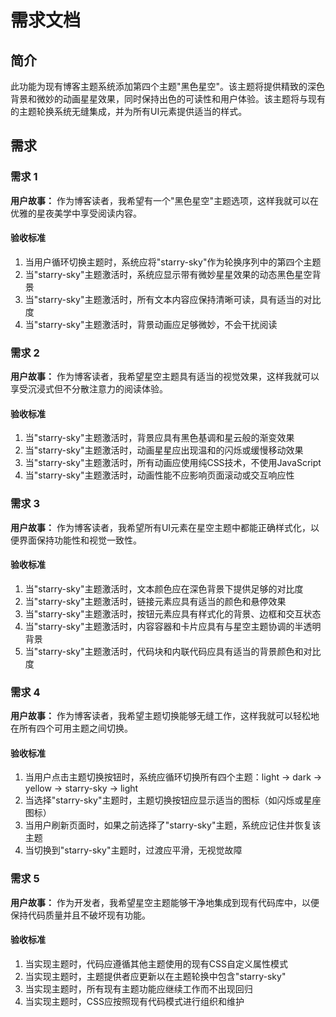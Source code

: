 # 需求文档

## 简介

此功能为现有博客主题系统添加第四个主题"黑色星空"。该主题将提供精致的深色背景和微妙的动画星星效果，同时保持出色的可读性和用户体验。该主题将与现有的主题轮换系统无缝集成，并为所有UI元素提供适当的样式。

## 需求

### 需求 1

**用户故事：** 作为博客读者，我希望有一个"黑色星空"主题选项，这样我就可以在优雅的星夜美学中享受阅读内容。

#### 验收标准

1. 当用户循环切换主题时，系统应将"starry-sky"作为轮换序列中的第四个主题
2. 当"starry-sky"主题激活时，系统应显示带有微妙星星效果的动态黑色星空背景
3. 当"starry-sky"主题激活时，所有文本内容应保持清晰可读，具有适当的对比度
4. 当"starry-sky"主题激活时，背景动画应足够微妙，不会干扰阅读

### 需求 2

**用户故事：** 作为博客读者，我希望星空主题具有适当的视觉效果，这样我就可以享受沉浸式但不分散注意力的阅读体验。

#### 验收标准

1. 当"starry-sky"主题激活时，背景应具有黑色基调和星云般的渐变效果
2. 当"starry-sky"主题激活时，动画星星应出现温和的闪烁或缓慢移动效果
3. 当"starry-sky"主题激活时，所有动画应使用纯CSS技术，不使用JavaScript
4. 当"starry-sky"主题激活时，动画性能不应影响页面滚动或交互响应性

### 需求 3

**用户故事：** 作为博客读者，我希望所有UI元素在星空主题中都能正确样式化，以便界面保持功能性和视觉一致性。

#### 验收标准

1. 当"starry-sky"主题激活时，文本颜色应在深色背景下提供足够的对比度
2. 当"starry-sky"主题激活时，链接元素应具有适当的颜色和悬停效果
3. 当"starry-sky"主题激活时，按钮元素应具有样式化的背景、边框和交互状态
4. 当"starry-sky"主题激活时，内容容器和卡片应具有与星空主题协调的半透明背景
5. 当"starry-sky"主题激活时，代码块和内联代码应具有适当的背景颜色和对比度

### 需求 4

**用户故事：** 作为博客读者，我希望主题切换能够无缝工作，这样我就可以轻松地在所有四个可用主题之间切换。

#### 验收标准

1. 当用户点击主题切换按钮时，系统应循环切换所有四个主题：light → dark → yellow → starry-sky → light
2. 当选择"starry-sky"主题时，主题切换按钮应显示适当的图标（如闪烁或星座图标）
3. 当用户刷新页面时，如果之前选择了"starry-sky"主题，系统应记住并恢复该主题
4. 当切换到"starry-sky"主题时，过渡应平滑，无视觉故障

### 需求 5

**用户故事：** 作为开发者，我希望星空主题能够干净地集成到现有代码库中，以便保持代码质量并且不破坏现有功能。

#### 验收标准

1. 当实现主题时，代码应遵循其他主题使用的现有CSS自定义属性模式
2. 当实现主题时，主题提供者应更新以在主题轮换中包含"starry-sky"
3. 当实现主题时，所有现有主题功能应继续工作而不出现回归
4. 当实现主题时，CSS应按照现有代码模式进行组织和维护